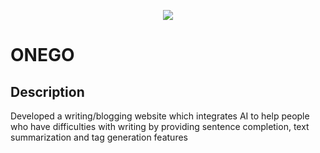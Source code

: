 <p align="center"><img src="https://user-images.githubusercontent.com/81090746/147493035-1f8652ad-0524-4785-a75e-d37da95846c7.png"></p>


# ONEGO

## Description
Developed a writing/blogging website which integrates AI to help people who have difficulties with writing by providing sentence completion, text summarization and tag generation features
